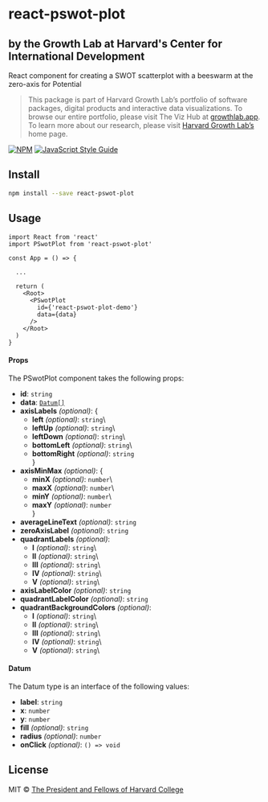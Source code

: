 # react-pswot-plot

## by the Growth Lab at Harvard's Center for International Development

React component for creating a SWOT scatterplot with a beeswarm at the zero-axis for Potential

> This package is part of Harvard Growth Lab’s portfolio of software packages, digital products and interactive data visualizations. To browse our entire portfolio, please visit The Viz Hub at [growthlab.app](https://growthlab.app/). To learn more about our research, please visit [Harvard Growth Lab’s](https://growthlab.cid.harvard.edu/) home page.


[![NPM](https://img.shields.io/npm/v/react-pswot-plot.svg)](https://www.npmjs.com/package/react-pswot-plot) [![JavaScript Style Guide](https://img.shields.io/badge/code_style-standard-brightgreen.svg)](https://standardjs.com)

## Install

```bash
npm install --save react-pswot-plot
```

## Usage

```tsx
import React from 'react'
import PSwotPlot from 'react-pswot-plot'

const App = () => {

  ...

  return (
    <Root>
      <PSwotPlot
        id={'react-pswot-plot-demo'}
        data={data}
      />
    </Root>
  )
}
```


<a name="props"/>

#### Props

The PSwotPlot component takes the following props:

- **id**: `string`
- **data**: [`Datum[]`](#datum)
- **axisLabels** *(optional)*: {
  - **left** *(optional)*: `string`\
  - **leftUp** *(optional)*: `string`\
  - **leftDown** *(optional)*: `string`\
  - **bottomLeft** *(optional)*: `string`\
  - **bottomRight** *(optional)*: `string`\
  }
- **axisMinMax** *(optional)*: {
  - **minX** *(optional)*: `number`\
  - **maxX** *(optional)*: `number`\
  - **minY** *(optional)*: `number`\
  - **maxY** *(optional)*: `number`\
  }
- **averageLineText** *(optional)*: `string`
- **zeroAxisLabel** *(optional)*: `string`
- **quadrantLabels** *(optional)*:
  - **I** *(optional)*: `string`\
  - **II** *(optional)*: `string`\
  - **III** *(optional)*: `string`\
  - **IV** *(optional)*: `string`\
  - **V** *(optional)*: `string`\
- **axisLabelColor** *(optional)*: `string`
- **quadrantLabelColor** *(optional)*: `string`
- **quadrantBackgroundColors** *(optional)*:
  - **I** *(optional)*: `string`\
  - **II** *(optional)*: `string`\
  - **III** *(optional)*: `string`\
  - **IV** *(optional)*: `string`\
  - **V** *(optional)*: `string`\

<a name="datum"/>

#### Datum

The Datum type is an interface of the following values:

- **label**: `string`
- **x**: `number`
- **y**: `number`
- **fill** *(optional)*: `string`
- **radius** *(optional)*: `number`
- **onClick** *(optional)*: `() => void`


## License

MIT © [The President and Fellows of Harvard College](https://www.harvard.edu/)
